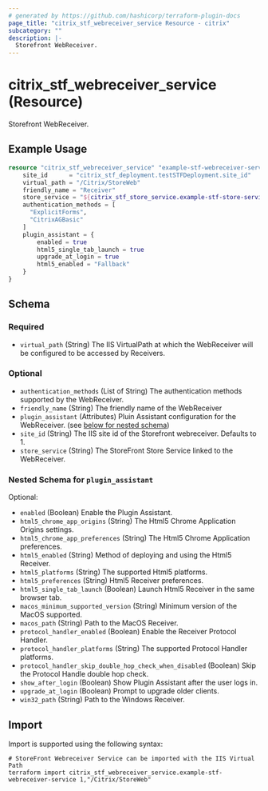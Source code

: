 ```yaml
---
# generated by https://github.com/hashicorp/terraform-plugin-docs
page_title: "citrix_stf_webreceiver_service Resource - citrix"
subcategory: ""
description: |-
  Storefront WebReceiver.
---
```


# citrix_stf_webreceiver_service (Resource)

Storefront WebReceiver.

## Example Usage

```terraform
resource "citrix_stf_webreceiver_service" "example-stf-webreceiver-service"{
  	site_id      = "citrix_stf_deployment.testSTFDeployment.site_id"
	virtual_path = "/Citrix/StoreWeb"
	friendly_name = "Receiver"
  	store_service = "${citrix_stf_store_service.example-stf-store-service.virtual_path}"
	authentication_methods = [ 
      "ExplicitForms", 
	  "CitrixAGBasic"
    ]
	plugin_assistant = {
		enabled = true
		html5_single_tab_launch = true
		upgrade_at_login = true
		html5_enabled = "Fallback"
	}
}
```

<!-- schema generated by tfplugindocs -->
## Schema

### Required

- `virtual_path` (String) The IIS VirtualPath at which the WebReceiver will be configured to be accessed by Receivers.

### Optional

- `authentication_methods` (List of String) The authentication methods supported by the WebReceiver.
- `friendly_name` (String) The friendly name of the WebReceiver
- `plugin_assistant` (Attributes) Pluin Assistant configuration for the WebReceiver. (see [below for nested schema](#nestedatt--plugin_assistant))
- `site_id` (String) The IIS site id of the Storefront webreceiver. Defaults to 1.
- `store_service` (String) The StoreFront Store Service linked to the WebReceiver.

<a id="nestedatt--plugin_assistant"></a>
### Nested Schema for `plugin_assistant`

Optional:

- `enabled` (Boolean) Enable the Plugin Assistant.
- `html5_chrome_app_origins` (String) The Html5 Chrome Application Origins settings.
- `html5_chrome_app_preferences` (String) The Html5 Chrome Application preferences.
- `html5_enabled` (String) Method of deploying and using the Html5 Receiver.
- `html5_platforms` (String) The supported Html5 platforms.
- `html5_preferences` (String) Html5 Receiver preferences.
- `html5_single_tab_launch` (Boolean) Launch Html5 Receiver in the same browser tab.
- `macos_minimum_supported_version` (String) Minimum version of the MacOS supported.
- `macos_path` (String) Path to the MacOS Receiver.
- `protocol_handler_enabled` (Boolean) Enable the Receiver Protocol Handler.
- `protocol_handler_platforms` (String) The supported Protocol Handler platforms.
- `protocol_handler_skip_double_hop_check_when_disabled` (Boolean) Skip the Protocol Handle double hop check.
- `show_after_login` (Boolean) Show Plugin Assistant after the user logs in.
- `upgrade_at_login` (Boolean) Prompt to upgrade older clients.
- `win32_path` (String) Path to the Windows Receiver.

## Import

Import is supported using the following syntax:

```shell
# StoreFront Webreceiver Service can be imported with the IIS Virtual Path
terraform import citrix_stf_webreceiver_service.example-stf-webreceiver-service 1,"/Citrix/StoreWeb"
```
